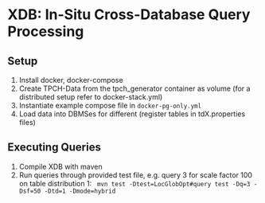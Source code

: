 # XDB: In-Situ Cross-Database Query Processing

## Setup

1. Install docker, docker-compose 
2. Create TPCH-Data from the tpch_generator container as volume (for a distributed setup refer to docker-stack.yml)
3. Instantiate example compose file in ```docker-pg-only.yml```
3. Load data into DBMSes for different (register tables in tdX.properties files)

## Executing Queries

1. Compile XDB with maven
2. Run queries through provided test file, e.g. query 3 for scale factor 100 on table distribution 1:
``` mvn test -Dtest=LocGlobOpt#query test -Dq=3 -Dsf=50 -Dtd=1 -Dmode=hybrid```